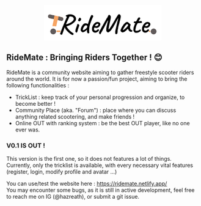 <p align='center'><img src='./front/src/assets/imgs/logo.png' alt='RideMate'/></p>

## RideMate : Bringing Riders Together ! 😊

RideMate is a community website aiming to gather freestyle scooter riders around the world.
It is for now a passion/fun project, aiming to bring the following functionalities :

-   TrickList : keep track of your personal progression and organize, to become better !
-   Community Place (aka. "Forum") : place where you can discuss anything related scootering, and make friends !
-   Online OUT with ranking system : be the best OUT player, like no one ever was.

### V0.1 IS OUT ! <url coming>

This version is the first one, so it does not features a lot of things.  
Currently, only the tricklist is available, with every necessary vital features
(register, login, modify profile and avatar ...)

You can use/test the website here : https://ridemate.netlify.app/  
You may encounter some bugs, as it is still in active development, feel free to reach me on IG (@hazreath), or submit a git issue.
